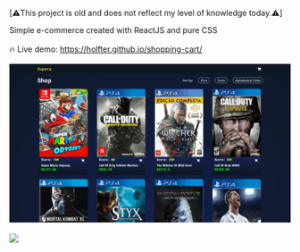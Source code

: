 [⚠️This project is old and does not reflect my level of knowledge today.⚠️]

Simple e-commerce created with ReactJS and pure CSS
<br/>
<br/>
🔥 Live demo: https://holfter.github.io/shopping-cart/
<br/>
<br/>
![](public/images/desktop.gif)
<br/>
<br/>
<img src="public/images/mobile.gif" width="200px">
